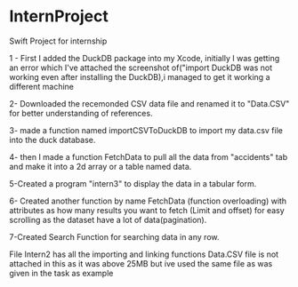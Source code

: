 # InternProject
Swift Project for internship


1 - First I added the DuckDB package into my Xcode, initially I was getting an error which I've attached the screenshot of("import DuckDB was not working even after installing the DuckDB),i managed to get it working a different machine 

2- Downloaded the recemonded CSV data file and renamed it to "Data.CSV" for better understanding of references.

3- made a function named importCSVToDuckDB to import my data.csv file into the duck database.

4- then I made a function FetchData to pull all the data from "accidents" tab and make it into a 2d array or a table named data.

5-Created a program "intern3" to display the data in a tabular form.

6- Created another function by name FetchData (function overloading) with attributes as how many results you want to fetch (Limit and offset) for easy scrolling as the dataset have a lot of data(pagination).

7-Created Search Function for searching data in any row.

File Intern2 has all the importing and linking functions
Data.CSV file is not attached in this as it was above 25MB but ive used the same file as was given in the task as example
